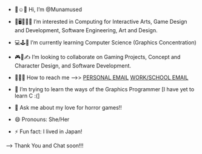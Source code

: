 - 🤟☺️🤚 Hi, I’m @Munamused
- 🎨🖥️👩🏻‍💻 I’m interested in Computing for Interactive Arts, Game Design and Development, Software Engineering, Art and Design.
- 💻🕹️📝 I’m currently learning Computer Science (Graphics Concentration)
- 🎮👾✍️ I’m looking to collaborate on Gaming Projects, Concept and Character Design, and Software Development.
- 🤝🤝🤝 How to reach me -->> [PERSONAL EMAIL](madison.lopez.8404@gmail.com) [WORK/SCHOOL EMAIL](mlope310@calpoly.edu)

- 🤔 I’m trying to learn the ways of the Graphics Programmer [I have yet to learn C :(]
- 💬 Ask me about my love for horror games!!
- 😄 Pronouns: She/Her
- ⚡ Fun fact: I lived in Japan!


--> Thank You and Chat soon!!!
